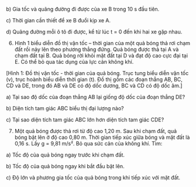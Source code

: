 b) Gia tốc và quãng đường đi được của xe B trong 10 s đầu tiên.

c) Thời gian cần thiết để xe B đuổi kịp xe A.

d) Quãng đường mỗi ô tô đi được, kể từ lúc t = 0 đến khi hai xe gặp nhau.

6. Hình 1 biểu diễn đồ thị vận tốc – thời gian của một quả bóng thả rơi chạm đất rồi nảy lên theo phương thẳng đứng. Quả bóng được thả tại A và chạm đất tại B. Quả bóng rời khỏi mặt đất tại D và đạt độ cao cực đại tại E. Có thể bỏ qua tác dụng của lực cản không khí.

[Hình 1: Đồ thị vận tốc - thời gian của quả bóng. Trục tung biểu diễn vận tốc (v), trục hoành biểu diễn thời gian (t). Đồ thị gồm các đoạn thẳng AB, BC, CD và DE, trong đó AB và DE có độ dốc dương, BC và CD có độ dốc âm.]

a) Tại sao độ dốc của đoạn thẳng AB lại giống độ dốc của đoạn thẳng DE?

b) Diện tích tam giác ABC biểu thị đại lượng nào?

c) Tại sao diện tích tam giác ABC lớn hơn diện tích tam giác CDE?

7. Một quả bóng được thả rơi từ độ cao 1,20 m. Sau khi chạm đất, quả bóng bật lên ở độ cao 0,80 m. Thời gian tiếp xúc giữa bóng và mặt đất là 0,16 s. Lấy g = 9,81 m/s². Bỏ qua sức cản của không khí. Tìm:

a) Tốc độ của quả bóng ngay trước khi chạm đất.

b) Tốc độ của quả bóng ngay khi bắt đầu bật lên.

c) Độ lớn và phương gia tốc của quả bóng trong khi tiếp xúc với mặt đất.